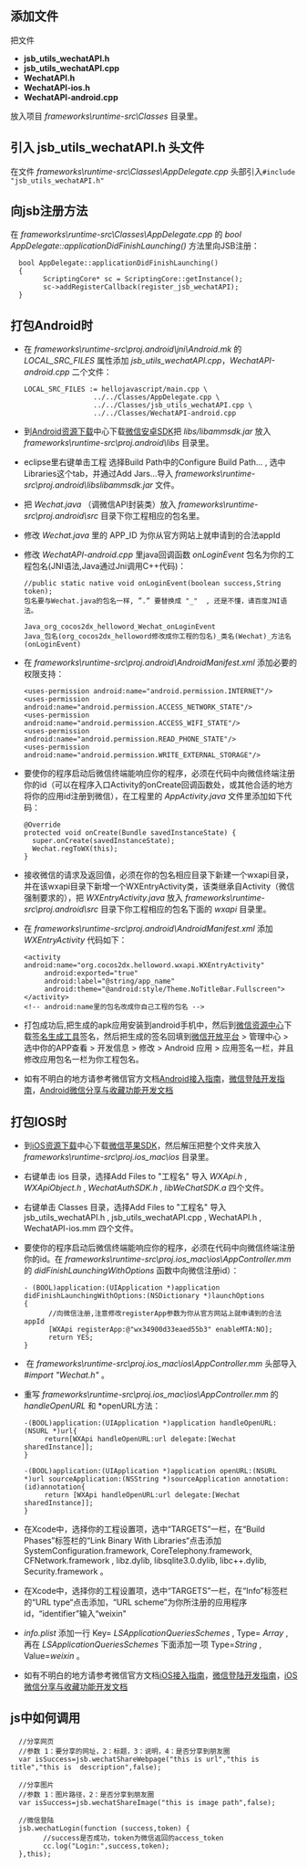 添加文件
---
把文件  
* **jsb_utils_wechatAPI.h**
* **jsb_utils_wechatAPI.cpp**
* **WechatAPI.h**
* **WechatAPI-ios.h**
* **WechatAPI-android.cpp**

放入项目 *frameworks\runtime-src\Classes* 目录里。

引入 **jsb_utils_wechatAPI.h** 头文件
---
在文件 *frameworks\runtime-src\Classes\AppDelegate.cpp* 头部引入`#include "jsb_utils_wechatAPI.h"`

向jsb注册方法
---
在 *frameworks\runtime-src\Classes\AppDelegate.cpp* 的 *bool AppDelegate::applicationDidFinishLaunching()* 方法里向JSB注册：

      bool AppDelegate::applicationDidFinishLaunching()
      {
            ScriptingCore* sc = ScriptingCore::getInstance();
            sc->addRegisterCallback(register_jsb_wechatAPI);
      }

打包Android时
---
* 在 *frameworks\runtime-src\proj.android\jni\Android.mk* 的 *LOCAL_SRC_FILES* 属性添加 *jsb_utils_wechatAPI.cpp*，*WechatAPI-android.cpp* 二个文件：

      LOCAL_SRC_FILES := hellojavascript/main.cpp \
                       ../../Classes/AppDelegate.cpp \ 
                       ../../Classes/jsb_utils_wechatAPI.cpp \ 
		               ../../Classes/WechatAPI-android.cpp 
				   
* 到[Android资源下载](https://open.weixin.qq.com/cgi-bin/showdocument?action=dir_list&t=resource/res_list&verify=1&id=open1419319167&token=&lang=zh_CN)中心下载[微信安卓SDK](https://res.wx.qq.com/open/zh_CN/htmledition/res/dev/download/sdk/WeChatSDK_Android221cbf.zip)把 *libs/libammsdk.jar* 放入 *frameworks\runtime-src\proj.android\libs* 目录里。
* eclipse里右键单击工程 选择Build Path中的Configure Build Path... , 选中Libraries这个tab，并通过Add Jars...导入 *frameworks\runtime-src\proj.android\libslibammsdk.jar* 文件。
* 把 *Wechat.java* （调微信API封装类）放入 *frameworks\runtime-src\proj.android\src* 目录下你工程相应的包名里。
* 修改 *Wechat.java* 里的 APP_ID 为你从官方网站上就申请到的合法appId
* 修改 *WechatAPI-android.cpp* 里java回调函数 *onLoginEvent* 包名为你的工程包名(JNI语法,Java通过Jni调用C++代码)：

      //public static native void onLoginEvent(boolean success,String token);
      包名要与Wechat.java的包名一样, ”.” 要替换成 "_"  , 还是不懂，请百度JNI语法。  

      Java_org_cocos2dx_helloword_Wechat_onLoginEvent  
      Java_包名(org_cocos2dx_helloword修改成你工程的包名)_类名(Wechat)_方法名(onLoginEvent)

* 在 *frameworks\runtime-src\proj.android\AndroidManifest.xml* 添加必要的权限支持：

      <uses-permission android:name="android.permission.INTERNET"/>
      <uses-permission android:name="android.permission.ACCESS_NETWORK_STATE"/>
      <uses-permission android:name="android.permission.ACCESS_WIFI_STATE"/>
      <uses-permission android:name="android.permission.READ_PHONE_STATE"/>
      <uses-permission android:name="android.permission.WRITE_EXTERNAL_STORAGE"/>

* 要使你的程序启动后微信终端能响应你的程序，必须在代码中向微信终端注册你的id（可以在程序入口Activity的onCreate回调函数处，或其他合适的地方将你的应用id注册到微信），在工程里的 *AppActivity.java* 文件里添加如下代码：

      @Override
      protected void onCreate(Bundle savedInstanceState) {
      	super.onCreate(savedInstanceState);
      	Wechat.regToWX(this);
      }

* 接收微信的请求及返回值，必须在你的包名相应目录下新建一个wxapi目录，并在该wxapi目录下新增一个WXEntryActivity类，该类继承自Activity（微信强制要求的），把 *WXEntryActivity.java* 放入 *frameworks\runtime-src\proj.android\src* 目录下你工程相应的包名下面的 *wxapi* 目录里。

*  在 *frameworks\runtime-src\proj.android\AndroidManifest.xml* 添加 *WXEntryActivity* 代码如下：

       <activity  android:name="org.cocos2dx.helloword.wxapi.WXEntryActivity"
            android:exported="true"  
            android:label="@string/app_name"
            android:theme="@android:style/Theme.NoTitleBar.Fullscreen">  
       </activity>
       <!-- android:name里的包名改成你自己工程的包名 -->

* 打包成功后,把生成的apk应用安装到android手机中，然后到[微信资源中心](https://open.weixin.qq.com/cgi-bin/showdocument?action=dir_list&t=resource/res_list&verify=1&id=open1419319167&token=&lang=zh_CN)下载[签名生成工具](https://res.wx.qq.com/open/zh_CN/htmledition/res/dev/download/sdk/Gen_Signature_Android2.apk)签名，然后把生成的签名回填到[微信开放平台](https://open.weixin.qq.com/) > 管理中心 >  选中你的APP查看 > 开发信息 > 修改 > Android 应用 > 应用签名一栏，并且修改应用包名一栏为你工程包名。

* 如有不明白的地方请参考微信官方文档[Android接入指南](https://open.weixin.qq.com/cgi-bin/showdocument?action=dir_list&t=resource/res_list&verify=1&id=1417751808&token=&lang=zh_CN)，[微信登陆开发指南](https://open.weixin.qq.com/cgi-bin/showdocument?action=dir_list&t=resource/res_list&verify=1&id=open1419317851&token=&lang=zh_CN)，[Android微信分享与收藏功能开发文档](https://open.weixin.qq.com/cgi-bin/showdocument?action=dir_list&t=resource/res_list&verify=1&id=open1419317340&token=&lang=zh_CN)

打包IOS时
---
* 到[iOS资源下载](https://open.weixin.qq.com/cgi-bin/showdocument?action=dir_list&t=resource/res_list&verify=1&id=open1419319164&token=&lang=zh_CN)中心下载[微信苹果SDK](https://res.wx.qq.com/open/zh_CN/htmledition/res/dev/download/sdk/WeChatSDK_Android221cbf.zip)，然后解压把整个文件夹放入 *frameworks\runtime-src\proj.ios_mac\ios* 目录里。
* 右键单击 ios 目录，选择Add Files to "工程名" 导入 *WXApi.h* , *WXApiObject.h* , *WechatAuthSDK.h* , *libWeChatSDK.a* 四个文件。
* 右键单击 Classes 目录，选择Add Files to "工程名" 导入 jsb_utils_wechatAPI.h , jsb_utils_wechatAPI.cpp , WechatAPI.h , WechatAPI-ios.mm 四个文件。
* 要使你的程序启动后微信终端能响应你的程序，必须在代码中向微信终端注册你的id。在 *frameworks\runtime-src\proj.ios_mac\ios\AppController.mm* 的 *didFinishLaunchingWithOptions* 函数中向微信注册id）：

      - (BOOL)application:(UIApplication *)application didFinishLaunchingWithOptions:(NSDictionary *)launchOptions
      {
            //向微信注册,注意修改registerApp参数为你从官方网站上就申请到的合法appId
            [WXApi registerApp:@"wx34900d33eaed55b3" enableMTA:NO];
            return YES;
      }

*  在 *frameworks\runtime-src\proj.ios_mac\ios\AppController.mm* 头部导入 *#import "Wechat.h"* 。
*  重写 *frameworks\runtime-src\proj.ios_mac\ios\AppController.mm* 的 *handleOpenURL* 和 *openURL方法：

       -(BOOL)application:(UIApplication *)application handleOpenURL:(NSURL *)url{
            return[WXApi handleOpenURL:url delegate:[Wechat sharedInstance]];
       }

       -(BOOL)application:(UIApplication *)application openURL:(NSURL *)url sourceApplication:(NSString *)sourceApplication annotation:(id)annotation{
            return [WXApi handleOpenURL:url delegate:[Wechat sharedInstance]];
       }

* 在Xcode中，选择你的工程设置项，选中“TARGETS”一栏，在“Build Phases”标签栏的“Link Binary With Libraries“点击添加SystemConfiguration.framework, CoreTelephony.framework, CFNetwork.framework , libz.dylib, libsqlite3.0.dylib, libc++.dylib, Security.framework 。
* 在Xcode中，选择你的工程设置项，选中“TARGETS”一栏，在“Info”标签栏的“URL type“点击添加，“URL scheme”为你所注册的应用程序id，“identifier”输入“weixin"
* *info.plist* 添加一行 Key= *LSApplicationQueriesSchemes* , Type= *Array* , 再在 *LSApplicationQueriesSchemes* 下面添加一项 Type=*String* , Value=*weixin* 。  
* 如有不明白的地方请参考微信官方文档[iOS接入指南](https://open.weixin.qq.com/cgi-bin/showdocument?action=dir_list&t=resource/res_list&verify=1&id=1417694084&token=&lang=zh_CN)，[微信登陆开发指南](https://open.weixin.qq.com/cgi-bin/showdocument?action=dir_list&t=resource/res_list&verify=1&id=open1419317851&token=&lang=zh_CN)，[iOS微信分享与收藏功能开发文档](https://open.weixin.qq.com/cgi-bin/showdocument?action=dir_list&t=resource/res_list&verify=1&id=open1419317332&token=&lang=zh_CN)

js中如何调用
---

      //分享网页
      //参数 1：要分享的网址，2：标题，3：说明，4：是否分享到朋友圈
      var isSuccess=jsb.wechatShareWebpage("this is url","this is title","this is  description",false);

      //分享图片
      //参数 1：图片路径，2：是否分享到朋友圈
      var isSuccess=jsb.wechatShareImage("this is image path",false);

      //微信登陆
      jsb.wechatLogin(function (success,token) {
            //success是否成功，token为微信返回的access_token
            cc.log("Login:",success,token);
      },this);
